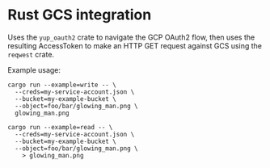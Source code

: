 # Rust GCS integration

Uses the `yup_oauth2` crate to navigate the GCP OAuth2 flow, then uses the
resulting AccessToken to make an HTTP GET request against GCS using the
`reqwest` crate.

Example usage:

```
cargo run --example=write -- \
  --creds=my-service-account.json \
  --bucket=my-example-bucket \
  --object=foo/bar/glowing_man.png \
  glowing_man.png
```


```
cargo run --example=read -- \
  --creds=my-service-account.json \
  --bucket=my-example-bucket \
  --object=foo/bar/glowing_man.png \
    > glowing_man.png
```
